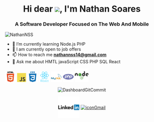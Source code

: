 <h1 align="center">Hi dear <img src="https://raw.githubusercontent.com/kaueMarques/kaueMarques/master/hi.gif" width="30px">, I'm Nathan Soares</h1>
<h3 align="center">A Software Developer Focused on The Web And Mobile</h3>
<p align="left"> <img src="https://komarev.com/ghpvc/?username=NathanNSS" alt="NathanNSS" /> </p>

- 🌱 I’m currently learning Node.js PHP 
- 🔭 I am currently open to job offers
- 📫 How to reach me **nathannss14@gmail.com**
- 💬 Ask me about HMTL javaScript CSS PHP SQL React

<p align="left">
  <img src="https://raw.githubusercontent.com/devicons/devicon/master/icons/html5/html5-original-wordmark.svg" alt="html5"  width="35" height="35"/>
  <img src="https://raw.githubusercontent.com/devicons/devicon/master/icons/javascript/javascript-original.svg" alt="javascript" width="30" height="30"/>  
  <img src="https://raw.githubusercontent.com/devicons/devicon/master/icons/css3/css3-plain-wordmark.svg" alt="css3"  width="35" height="35"/>
  <img src="https://raw.githubusercontent.com/devicons/devicon/master/icons/react/react-original-wordmark.svg" alt="react" width="35" height="35"/>  
  <img src="https://raw.githubusercontent.com/devicons/devicon/master/icons/mysql/mysql-original-wordmark.svg" alt="mySql" width="35" height="35"/>
  <img src="https://raw.githubusercontent.com/devicons/devicon/master/icons/php/php-plain.svg" alt="php" width="35" height="35"/>
  <img src="https://raw.githubusercontent.com/devicons/devicon/master/icons/nodejs/nodejs-original-wordmark.svg" alt="nodejs" width="45" height="45"/>
</p>
<p align="center">
<img src="https://github-readme-stats.vercel.app/api?username=NathanNSS&show_icons=true" alt="DashboardGitCommit"/>
<!--<img src="https://github-readme-stats.vercel.app/api/top-langs/?username=NathanNSS&layout=compact&langs_count=8&theme=vue-dark" alt="DashboardGitLang"/>-->
</p>

<p align="center">
<a href="https://www.linkedin.com/in/nathan-soares-dos-santos-97bbbb196" target="blank"><img align="center" src="https://raw.githubusercontent.com/devicons/devicon/master/icons/linkedin/linkedin-original-wordmark.svg" alt="iconLinkdin" height="70" width="70" /></a>
<a href="mailto:nathannss14@gmail.com" target="blank"><img align="center" src="https://www.flaticon.com/svg/vstatic/svg/281/281769.svg?token=exp=1618507332~hmac=8e46ffd1cb8e6cdfa0cbb787eb6a425f" alt="iconGmail" height="30" width="30" /></a>
 <!--
<a href="mailto:nathannss14@gmail.com" target="blank"><img align="center" src="https://cdn.jsdelivr.net/npm/simple-icons@3.0.1/icons/gmail.svg" alt="iconGmail" height="20" width="20" /></a>
-->
</p>

<!--
**NathanNSS/Nathannss** is a ✨ _special_ ✨ repository because its `README.md` (this file) appears on your GitHub profile.

Here are some ideas to get you started:

- 🔭 I’m currently working on ...
- 🌱 I’m currently learning ...
- 👯 I’m looking to collaborate on ...
- 🤔 I’m looking for help with ...
- 💬 Ask me about ...
- 📫 How to reach me: ...
- 😄 Pronouns: ...
- ⚡ Fun fact: ...
-->
